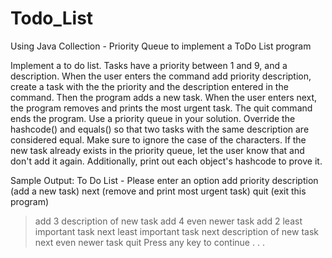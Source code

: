 # Todo_List
Using Java Collection - Priority Queue to implement a ToDo List program

Implement a to do list. Tasks have a priority between 1 and 9, and a description.
When the user enters the command add priority description, create a task with the the priority and the description entered in the command. Then the program adds a new task.
When the user enters next, the program removes and prints the most urgent task.
The quit command ends the program.
Use a priority queue in your solution.
Override the hashcode() and equals() so that two tasks with the same description are considered equal. Make sure to ignore the case of the characters.
If the new task already exists in the priority queue, let the user know that and don't add it again. Additionally, print out each object's hashcode to prove it.

Sample Output:
To Do List - Please enter an option
  add priority description (add a new task)
  next (remove and print most urgent task)
  quit (exit this program)

> add 3 description of new task
> add 4 even newer task
> add 2 least important task
> next
least important task
> next
description of new task
> next
even newer task
> quit
Press any key to continue . . .
